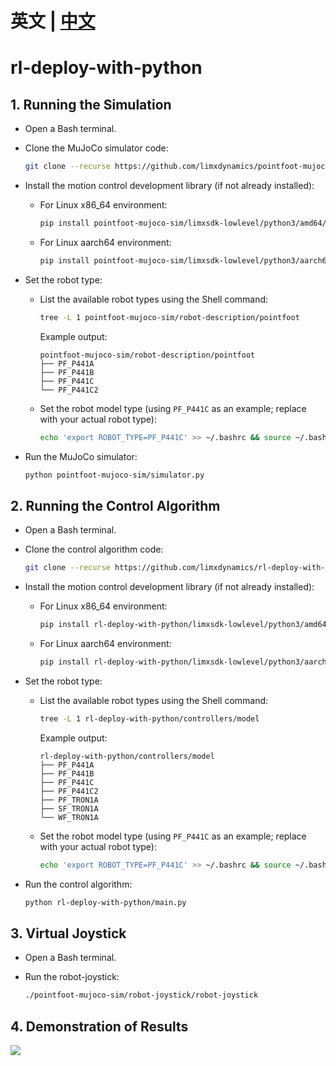# 英文 | [中文](README.md)
# rl-deploy-with-python

## 1. Running the Simulation

- Open a Bash terminal.

- Clone the MuJoCo simulator code:

  ```bash
  git clone --recurse https://github.com/limxdynamics/pointfoot-mujoco-sim.git
  ```

- Install the motion control development library (if not already installed):

  - For Linux x86_64 environment:

    ```bash
    pip install pointfoot-mujoco-sim/limxsdk-lowlevel/python3/amd64/limxsdk-*-py3-none-any.whl
    ```

  - For Linux aarch64 environment:

    ```bash
    pip install pointfoot-mujoco-sim/limxsdk-lowlevel/python3/aarch64/limxsdk-*-py3-none-any.whl
    ```

- Set the robot type:

  - List the available robot types using the Shell command:

    ```bash
    tree -L 1 pointfoot-mujoco-sim/robot-description/pointfoot
    ```

    Example output:

    ```plaintext
    pointfoot-mujoco-sim/robot-description/pointfoot
    ├── PF_P441A
    ├── PF_P441B
    ├── PF_P441C
    └── PF_P441C2
    ```

  - Set the robot model type (using `PF_P441C` as an example; replace with your actual robot type):

    ```bash
    echo 'export ROBOT_TYPE=PF_P441C' >> ~/.bashrc && source ~/.bashrc
    ```

- Run the MuJoCo simulator:

  ```bash
  python pointfoot-mujoco-sim/simulator.py
  ```

## 2. Running the Control Algorithm

- Open a Bash terminal.

- Clone the control algorithm code:

  ```bash
  git clone --recurse https://github.com/limxdynamics/rl-deploy-with-python.git
  ```

- Install the motion control development library (if not already installed):

  - For Linux x86_64 environment:

    ```bash
    pip install rl-deploy-with-python/limxsdk-lowlevel/python3/amd64/limxsdk-*-py3-none-any.whl
    ```

  - For Linux aarch64 environment:

    ```bash
    pip install rl-deploy-with-python/limxsdk-lowlevel/python3/aarch64/limxsdk-*-py3-none-any.whl
    ```

- Set the robot type:

  - List the available robot types using the Shell command:

    ```bash
    tree -L 1 rl-deploy-with-python/controllers/model
    ```

    Example output:

    ```plaintext
    rl-deploy-with-python/controllers/model
    ├── PF_P441A
    ├── PF_P441B
    ├── PF_P441C
    ├── PF_P441C2
    ├── PF_TRON1A
    ├── SF_TRON1A
    └── WF_TRON1A
    ```

  - Set the robot model type (using `PF_P441C` as an example; replace with your actual robot type):

    ```bash
    echo 'export ROBOT_TYPE=PF_P441C' >> ~/.bashrc && source ~/.bashrc
    ```

- Run the control algorithm:

  ```bash
  python rl-deploy-with-python/main.py
  ```

## 3. Virtual Joystick

- Open a Bash terminal.

- Run the robot-joystick:

  ```bash
  ./pointfoot-mujoco-sim/robot-joystick/robot-joystick
  ```

## 4. Demonstration of Results

![](doc/simulator.gif)